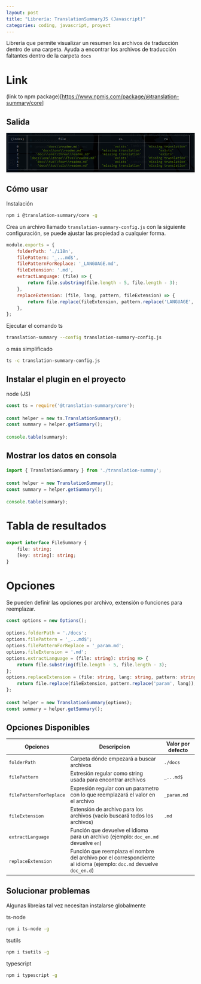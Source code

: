 ```yaml
---
layout: post
title: "Librería: TranslationSummaryJS (Javascript)"
categories: coding, javascript, proyect
---
```


Librería que permite visualizar un <!--more-->resumen los archivos de traducción dentro de una carpeta.
Ayuda a encontrar los archivos de traducción faltantes dentro de la carpeta `docs`

# Link
(link to npm package)[https://www.npmjs.com/package/@translation-summary/core]

## Salida

<p> <img src="https://github.com/AlexScigalszky/TranslationSummaryJS/raw/main/assets/capture.png" alt="capture" /> </p>

## Cómo usar

Instalación
```bash
npm i @translation-summary/core -g
```

Crea un archivo llamado `translation-summary-config.js` con la siguiente configuración, se puede ajustar las propiedad a cualquier forma.

```javascript 
module.exports = {
    folderPath: './i18n',
    filePattern: '_...md$',
    filePatternForReplace: '_LANGUAGE.md',
    fileExtension: '.md',
    extractLanguage: (file) => {
        return file.substring(file.length - 5, file.length - 3);
    },
    replaceExtension: (file, lang, pattern, fileExtension) => {
        return file.replace(fileExtension, pattern.replace('LANGUAGE', lang));
    },
};
```

Ejecutar el comando ts
```bash
translation-summary --config translation-summary-config.js
```
o más simplificado
```bash
ts -c translation-summary-config.js
```

## Instalar el plugin en el proyecto

node (JS)
```javascript
const ts = require('@translation-summary/core');

const helper = new ts.TranslationSummary();
const summary = helper.getSummary();

console.table(summary);
```

## Mostrar los datos en consola

```typescript
import { TranslationSummary } from './translation-summay';

const helper = new TranslationSummary();
const summary = helper.getSummary();

console.table(summary);
```

# Tabla de resultados

```typescript
export interface FileSummary {
    file: string;
    [key: string]: string;
}
```

# Opciones

Se pueden definir las opciones por archivo, extensión o funciones para reemplazar.

```typescript
const options = new Options();

options.folderPath = './docs';
options.filePattern = '_...md$';
options.filePatternForReplace = '_param.md';
options.fileExtension = '.md';
options.extractLanguage = (file: string): string => {
    return file.substring(file.length - 5, file.length - 3);
};
options.replaceExtension = (file: string, lang: string, pattern: string, fileExtension: string): string => {
    return file.replace(fileExtension, pattern.replace('param', lang));
};

const helper = new TranslationSummary(options);
const summary = helper.getSummary();
```

## Opciones Disponibles

| Opciones               | Descripcion                                                                                                            | Valor por defecto     |
| ---------------------- | ---------------------------------------------------------------------------------------------------------------------- | --------------------- |
| `folderPath`           | Carpeta dónde empezará a buscar archivos                                                                               | `./docs`              |
| `filePattern`          | Extresión regular como string usada para encontrar archivos                                                            | `_...md$`             |
| `filePatternForReplace`| Expresión regular con un parametro con lo que reemplazará el valor en el archivo                                       | `_param.md`           |
| `fileExtension`        | Extensión de archivo para los archivos (vacío buscará todos los archivos)                                              | `.md`                 |
| `extractLanguage`      | Función que devuelve el idioma para un archivo (ejemplo: `doc_en.md` devuelve `en`)                                    |                       |
| `replaceExtension`     | Función que reemplaza el nombre del archivo por el correspondiente al idioma (ejemplo: `doc.md` devuelve `doc_en.d`)   |                       |


## Solucionar problemas

Algunas libreías tal vez necesitan instalarse globalmente

ts-node
```bash
npm i ts-node -g
```

tsutils
```bash
npm i tsutils -g
```

typescript
```bash
npm i typescript -g
```
